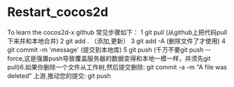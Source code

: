 Restart_cocos2d
===============

To learn the cocos2d-x
 github 常见步骤如下： 1 git pull (从github上把代码pull下来并和本地合并) 2 git add . （添加,更新） 3 git add -A (删除文件了才使用) 4 git commit -m 'message' (提交到本地库) 5 git push (千万不要git push --force,这是强置push导致覆盖服务器的数据变得和本地一模一样，并须先git pull)6.如果你删除一个文件从工作树,然后提交删除:
git commit -a -m "A file was deleted"
上游,推动您的提交:
git push
